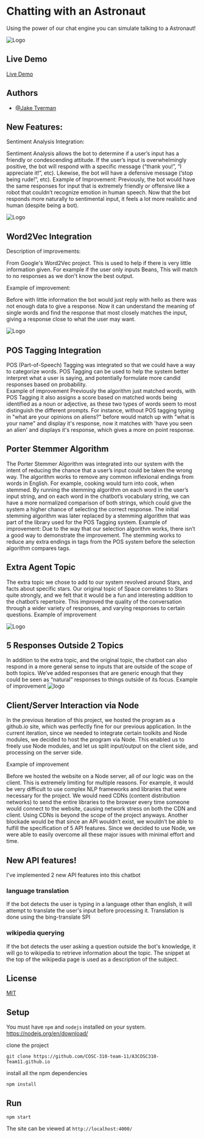 
# Chatting with an Astronaut 

Using the power of our chat engine you can simulate talking to a Astronaut!



![Logo](https://upload.wikimedia.org/wikipedia/commons/thumb/1/18/Astronaut_(97576)_-_The_Noun_Project.svg/512px-Astronaut_(97576)_-_The_Noun_Project.svg.png)

## Live Demo

[Live Demo](https://cosc-310-team-11.github.io/A3COSC310-Team11.github.io/)
## Authors

- [@Jake Tyerman](https://github.com/jtyrmn)  


## New Features:

Sentiment Analysis Integration:

Sentiment Analysis allows the bot to determine if a user’s input has a friendly or condescending attitude. If the user’s input is overwhelmingly positive, the bot will respond with a specific message (“thank you!”, “I appreciate it!”, etc). Likewise, the bot will have a defensive message (‘stop being rude!”, etc).
Example of Improvement:
Previously, the bot would have the same responses for input that is extremely friendly or offensive like a robot that couldn’t recognize emotion in human speech. Now that the bot responds more naturally to sentimental input, it feels a lot more realistic and human (despite being a bot).

![Logo](https://i.imgur.com/rXmkJNj.jpg)



## Word2Vec Integration
Description of improvements:

From Google's Word2Vec project. This is used to help if there is very little information given. For example if the user only inputs Beans, This will match to no responses as we don't know the best output. 

Example of improvement:

Before with little information the bot would just reply with hello as there was not enough data to give a response. Now it can understand the meaning of single words and find the response that most closely matches the input, giving a response close to what the user may want.



![Logo](https://i.imgur.com/r23F6xn.jpg)


## POS Tagging Integration
POS (Part-of-Speech) Tagging was integrated so that we could have a way to categorize words. POS Tagging can be used to help the system better interpret what a user is saying, and potentially formulate more candid responses based on probability.   
Example of improvement
Previously the algorithm just matched words, with POS Tagging it also assigns a score based on matched words being identified as a noun or adjective, as these two types of words seem to most distinguish the different prompts. For instance, without POS tagging typing in "what are your opinions on aliens?" before would match up with "what is your name" and display it's response, now it matches with 'have you seen an alien' and displays it's response, which gives a more on point response.

## Porter Stemmer Algorithm
The Porter Stemmer Algorithm was integrated into our system with the intent of reducing the chance that a user’s input could be taken the wrong way. The algorithm works to remove any common inflexional endings from words in English. For example, cooking would turn into cook, when stemmed. By running the stemming algorithm on each word in the user’s input string, and on each word in the chatbot’s vocabulary string, we can have a more normalized comparison of both strings, which could give the system a higher chance of selecting the correct response. 
The initial stemming algorithm was later replaced by a stemming algorithm that was part of the library used for the POS Tagging system. 
Example of improvement:
    Due to the way that our selection algorithm works, there isn’t a good way to demonstrate the improvement. The stemming works to reduce any extra endings in tags from the POS system before the selection algorithm compares tags.

## Extra Agent Topic
The extra topic we chose to add to our system revolved around Stars, and facts about specific stars. Our original topic of Space correlates to Stars quite strongly, and we felt that it would be a fun and interesting addition to the chatbot’s repertoire. This improved the quality of the conversation through a wider variety of responses, and varying responses to certain questions. 
Example of improvement


![Logo](https://i.imgur.com/9TMCr3H.jpg)

## 5 Responses Outside 2 Topics
In addition to the extra topic, and the original topic, the chatbot can also respond in a more general sense to inputs that are outside of the scope of both topics. We’ve added responses that are generic enough that they could be seen as “natural” responses to things outside of its focus. 
Example of improvement
![logo](https://i.imgur.com/3SFdzGw.jpg)


## Client/Server Interaction via Node
In the previous iteration of this project, we hosted the program as a github.io site, which was perfectly fine for our previous application. In the current iteration, since we needed to integrate certain toolkits and Node modules, we decided to host the program via Node. This enabled us to freely use Node modules, and let us split input/output on the client side, and processing on the server side. 


Example of improvement

Before we hosted the website on a Node server, all of our logic was on the client. This is extremely limiting for multiple reasons. For example, it would be very difficult to use complex NLP frameworks and libraries that were necessary for the project. We would need CDNs (content distribution networks) to send the entire libraries to the browser every time someone would connect to the website, causing network stress on both the CDN and client. Using CDNs is beyond the scope of the project anyways. Another blockade would be that since an API wouldn’t exist, we wouldn’t be able to fulfill the specification of 5 API features. Since we decided to use Node, we were able to easily overcome all these major issues with minimal effort and time.

## New API features!
I've implemented 2 new API features into this chatbot

### language translation
If the bot detects the user is typing in a language other than english, it will attempt to translate the user's input before processing it. Translation is done using the bing-translate SPI

### wikipedia querying
If the bot detects the user asking a question outside the bot's knowledge, it will go to wikipedia to retrieve information about the topic. The snippet at the top of the wikipedia page is used as a description of the subject.



## License

[MIT](https://choosealicense.com/licenses/mit/)

## Setup
You must have `npm` and `nodejs` installed on your system. https://nodejs.org/en/download/

clone the project
```
git clone https://github.com/COSC-310-team-11/A3COSC310-Team11.github.io
````

install all the npm dependencies
```
npm install
```

## Run
```
npm start
```
The site can be viewed at `http://localhost:4000/`
